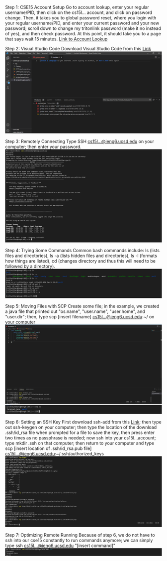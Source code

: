Step 1: CSE15 Account Setup
Go to account lookup, enter your regular username/PID, then click on the cs15l... account, and click on password change. Then, it takes you to global password reset, where you login with your regular username/PID, and enter your current password and your new password; scroll down to change my tritonlink password (make it no instead of yes), and then check password. At this point, it should take you to a page that says wait 15 minutes.
[Link to Account Lookup](https://sdacs.ucsd.edu/~icc/index.php)

Step 2: Visual Studio Code
Download Visual Studio Code from this [Link](https://code.visualstudio.com/Download)
![VSCodePicture](VSCODE.png)

Step 3: Remotely Connecting
Type SSH cs15l...@ieng6.ucsd.edu on your computer; then enter your password. 
![RemoteConnectPicture](RemoteConnection.png)

Step 4: Trying Some Commands
Common bash commands include: ls (lists files and directories), ls -a (lists hidden files and directories), ls -l (formats how things are listed), cd (changes directory and thus this will need to be followed by a directory).
![TryingCommandsPicture](Commands.png)

Step 5: Moving Files with SCP
Create some file; in the example, we created a java file that printed out "os.name", "user.name", "user.home", and "user.dir"; then, type scp [insert filename] cs15l...@ieng6.ucsd.edu:~/ on your computer
![SCPPicture](SCP.png)
![SCPOutputPicture](SCPC.png)

Step 6: Setting an SSH Key
First download ssh-add from this [Link](https://docs.microsoft.com/en-us/windows-server/administration/openssh/openssh_keymanagement#user-key-generation); then type out ssh-keygen on your computer; then type the location of the download .ssh/id_rsa file when prompted for a file to save the key, then press enter two times as no passphrase is needed; now ssh into your cs15l...account; type mkdir .ssh on that computer; then return to your computer and type scp [insert location of .ssh/id_rsa.pub file] cs15l...@ieng6.ucsd.edu:~/.ssh/authorized_keys
![keygenPicture](keygen.png)

Step 7: Optimizing Remote Running
Because of step 6, we do not have to ssh into our cse15 constantly to run commands anymore; we can simply type ssh cs15l...@ieng6.ucsd.edu "[insert command]"
![OptimizingPicture](Optimizing.png)

